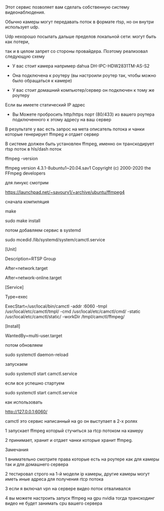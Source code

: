 Этот сервис позволяет вам сделать собственную систему видеонаблюдения.

Обычно камеры могут передавать поток в формате rtsp, но он внутри использует udp.

Udp нехорошо посылать дальше пределов локальной сети: могут быть как потери,

так и в целом запрет со стороны провайдера. Поэтому реализовал следующую схему

 - У вас стоит камера например dahua DH-IPC-HDW2831TM-AS-S2

 - Она подключена к роутеру (вы настроили роутер так, чтобы можно было обращаться к камере)

 - У вас стоит домашний компьютер/сервер он подключен к тому же роутеру


Если вы имеете статический IP адрес

 - Вы Можете пробросить http/https порт (80/433) из вашего роутера подключенного к этому адресу на ваш сервер


В результате у вас есть запрос на мета описатель потока и чанки которые генерирует ffmpeg и отдает сервер


В системе должен быть установлен ffmpeg, именно он транскодирует rtsp поток в hls/dash поток

ffmpeg -version

ffmpeg version 4.3.1-8ubuntu1~20.04.sav1 Copyright (c) 2000-2020 the FFmpeg developers

для линукс смотрим

https://launchpad.net/~savoury1/+archive/ubuntu/ffmpeg4


сначала компиляция

make

sudo make install


потом добавляем сервис в systemd

sudo mcedid /lib/systemd/system/camctl.service

[Unit]

Description=RTSP Group

After=network.target

After=network-online.target


[Service]

Type=exec

ExecStart=/usr/local/bin/camctl -addr :6060 -tmpl /usr/local/etc/camctl/tmpl/ -cmd /usr/local/etc/camctl/cmd/ -static /usr/local/etc/camctl/static/ -workDir /tmpl/camctl/ffmpeg/


[Install]

WantedBy=multi-user.target


потом обновляем

sudo systemctl daemon-reload


запускаем

sudo systemctl start camctl.service


если все успешно стартуем

sudo systemctl start camctl.service 


как использовать

http://127.0.0.1:6060/


camctl это сервис написанный на go он выступает в 2-х ролях

1 запускает ffmpeg который стучиться за rtcp потоком на камеру

2 принимает, хранит и отдает чанки которые хранит ffmpeg.


Замечания

1 внимательно смотрите права которые есть на роутере как для камеры так и для домашнего сервера

2 тестировал строго на 1-й модели ip камеры, другие камеры могут иметь иные адреса для получения rtcp потока

3 если я включал vpn на сервере видео поток отваливался

4 вы можете настроить запуск ffmpeg на gpu nvidia тогда транскодинг видео не будет занимать cpu вашего сервера
